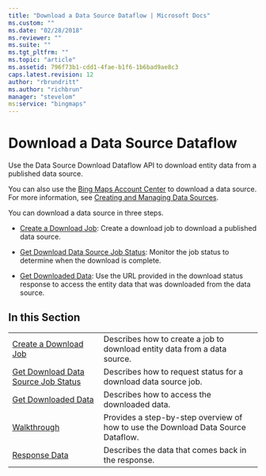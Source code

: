 ```yaml
---
title: "Download a Data Source Dataflow | Microsoft Docs"
ms.custom: ""
ms.date: "02/28/2018"
ms.reviewer: ""
ms.suite: ""
ms.tgt_pltfrm: ""
ms.topic: "article"
ms.assetid: 796f73b1-cdd1-4fae-b1f6-1b6bad9ae8c3
caps.latest.revision: 12
author: "rbrundritt"
ms.author: "richbrun"
manager: "stevelom"
ms:service: "bingmaps"
---
```

# Download a Data Source Dataflow
Use the Data Source Download Dataflow API to download entity data from a published data source.  
  
 You can also use the [Bing Maps Account Center](http://www.bingmapsportal.com) to download a data source. For more information, see [Creating and Managing Data Sources](http://msdn.microsoft.com/en-us/library/hh698204.aspx).  
  
 You can download a data source in three steps.  
  
-   [Create a Download Job](../spatial-data-services/create-a-download-job.md): Create a download job to download a published data source.  
  
-   [Get Download Data Source Job Status](../spatial-data-services/get-download-data-source-job-status.md): Monitor the job status to determine when the download is complete.  
  
-   [Get Downloaded Data](../spatial-data-services/get-downloaded-data.md): Use the URL provided in the download status response to access the entity data that was downloaded from the data source.  
  
## In this Section  
  
|||  
|-|-|  
|[Create a Download Job](../spatial-data-services/create-a-download-job.md)|Describes how to create a job to download entity data from a data source.|  
|[Get Download Data Source Job Status](../spatial-data-services/get-download-data-source-job-status.md)|Describes how to request status for a download data source job.|  
|[Get Downloaded Data](../spatial-data-services/get-downloaded-data.md)|Describes how to access the downloaded data.|  
|[Walkthrough](../spatial-data-services/download-data-source-walkthrough.md)|Provides a step-by-step overview of how to use the Download Data Source Dataflow.|  
|[Response Data](../spatial-data-services/download-data-source-dataflow-response-description.md)|Describes the data that comes back in the response.|